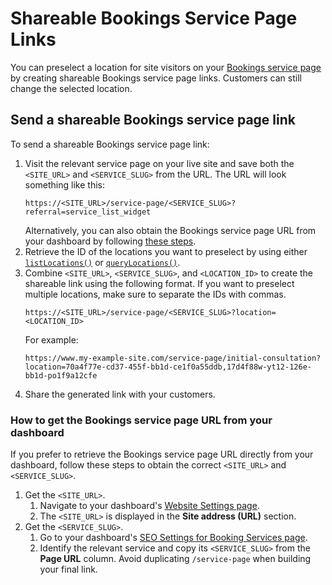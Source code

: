 # Shareable Bookings Service Page Links

You can preselect a location for site visitors on your
[Bookings service page](https://support.wix.com/en/article/wix-bookings-customizing-your-service-pages)
by creating shareable Bookings service page links. Customers
can still change the selected location.

## Send a shareable Bookings service page link

To send a shareable Bookings service page link:

1. Visit the relevant service page on your live site and save both the
   `<SITE_URL>` and `<SERVICE_SLUG>` from the URL. The URL will look something
   like this:
   ```url
   https://<SITE_URL>/service-page/<SERVICE_SLUG>?referral=service_list_widget
   ```
   Alternatively, you can also obtain the Bookings service page URL from your
   dashboard by following
   [these steps](#how-to-get-the-bookings-service-page-url-from-your-dashboard).
1. Retrieve the ID of the locations you want to preselect by using either
   [`listLocations()`](https://dev.wix.com/docs/sdk/backend-modules/business-tools/locations/list-locations) or
   [`queryLocations()`](https://dev.wix.com/docs/sdk/backend-modules/business-tools/locations/query-locations).
1. Combine `<SITE_URL>`, `<SERVICE_SLUG>`, and `<LOCATION_ID>` to create the
   shareable link using the following format. If you want to preselect multiple
   locations, make sure to separate the IDs with commas.
   ```url
   https://<SITE_URL>/service-page/<SERVICE_SLUG>?location=<LOCATION_ID>
   ```
   For example:
   ```url
   https://www.my-example-site.com/service-page/initial-consultation?location=70a4f77e-cd37-455f-bb1d-ce1f0a55ddb,17d4f88w-yt12-126e-bb1d-po1f9a12cfe
   ```
1. Share the generated link with your customers.

### How to get the Bookings service page URL from your dashboard

If you prefer to retrieve the Bookings service page URL directly from
your dashboard, follow these steps to obtain the correct `<SITE_URL>` and
`<SERVICE_SLUG>`.

1. Get the `<SITE_URL>`.
   1. Navigate to your dashboard's
   [Website Settings page](https://www.wix.com/my-account/site-selector/?buttonText=Select%20Site&title=Select%20a%20Site&autoSelectOnSingleSite=true&actionUrl=https:%2F%2Fwww.wix.com%2Fdashboard%2F%7B%7BmetaSiteId%7D%7D%2Fsettings/website-settings).
   1. The `<SITE_URL>` is displayed in the __Site address (URL)__ section.
1. Get the `<SERVICE_SLUG>`.
   1. Go to your dashboard's [SEO Settings for Booking Services page](https://www.wix.com/my-account/site-selector/?buttonText=Select%20Site&title=Select%20a%20Site&autoSelectOnSingleSite=true&actionUrl=https:%2F%2Fwww.wix.com%2Fdashboard%2F%7B%7BmetaSiteId%7D%7D%2Fseo-home/seo-settings/bookings-service).
   1. Identify the relevant service and copy its `<SERVICE_SLUG>`
      from the __Page URL__ column. Avoid duplicating `/service-page`
      when building your final link.